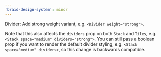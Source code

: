 ```yaml
---
'braid-design-system': minor
---
```


Divider: Add strong weight variant, e.g. `<Divider weight="strong">`.

Note that this also affects the `dividers` prop on both `Stack` and `Tiles`, e.g. `<Stack space="medium" dividers="strong">`. You can still pass a boolean prop if you want to render the default divider styling, e.g. `<Stack space="medium" dividers>`, so this change is backwards compatible.
